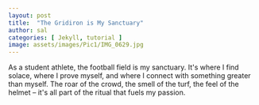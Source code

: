 ```yaml
---
layout: post
title:  "The Gridiron is My Sanctuary"
author: sal
categories: [ Jekyll, tutorial ]
image: assets/images/Pic1/IMG_0629.jpg
---
```

As a student athlete, the football field is my sanctuary. It's where I find solace, where I prove myself, and where I connect with something greater than myself. The roar of the crowd, the smell of the turf, the feel of the helmet – it's all part of the ritual that fuels my passion.
